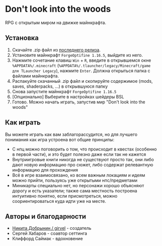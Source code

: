# Don't look into the woods
RPG с открытым миром на движке майнкрафта.

## Установка
1. Скачайте .zip файл из [последнего релиза](https://github.com/girvel/dont_look_into_the_woods/releases/latest).
2. Установите майнкрафт `ForgeOptifine 1.16.5`, выйдите из него.
3. Нажмите сочетание клавиш `Win` + `R`, введите в открывшемся окне `%APPDATA%/.minecraft` (`%APPDATA%/.tlauncher/legacy/Minecraft/game для TLauncher Legacy`), нажмите `Enter`. Должна открыться папка с файлами майнкрафта.
4. Распакуйте скачанный .zip файл и скопируйте содержимое (mods, saves, shaderpacks, ...) в открывшуюся папку
5. Снова запустите майнкрафт `ForgeOptifine 1.16.5`
6. [Опционально] Выберите в настройках шейдеры BSL
7. Готово. Можно начать играть, запустив мир "Don't look into the woods"

## Как играть

Вы можете играть как вам заблагорассудится, но для лучшего понимания как игра устроена вот общие принципы:

- С нпц можно поговорить о том, что происходит в квестах (особенно в первой части), и это будет полезно даже если так не кажется
- Внутриигровые книги никогда не существуют просто так, они либо дают новую информацию про сюжет, либо содержат релевантную информацию для прохождения
- Всё в игре взаимосвязано, ко всем важным локациям и идеям можно прийти, пользуясь уже открытыми нпс/предметами
- Миникарты специально нет, но персонажи хорошо объясняют дорогу и есть указатели; также сама местность построена интуитивно понятно, если присмотреться, можно соориентироваться куда идти уже на месте.

## Авторы и благодарности

- [Никита Добрынин / girvel](https://github.com/girvel/) - создатель
- Сергей Хабаров - соавтор сеттинга
- Клиффорд Саймак - вдохновение
